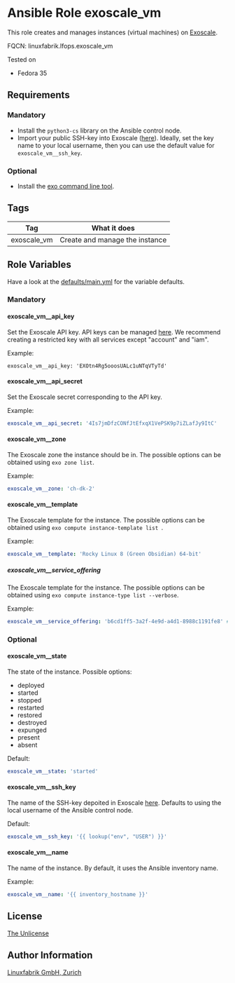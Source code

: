 # Ansible Role exoscale_vm

This role creates and manages instances (virtual machines) on [Exoscale](https://www.exoscale.com/).

FQCN: linuxfabrik.lfops.exoscale_vm

Tested on

* Fedora 35


## Requirements

### Mandatory

* Install the `python3-cs` library on the Ansible control node.
* Import your public SSH-key into Exoscale ([here](https://portal.exoscale.com/compute/keypairs)). Ideally, set the key name to your local username, then you can use the default value for `exoscale_vm__ssh_key`.


### Optional

* Install the [exo command line tool](https://github.com/exoscale/cli/releases).


## Tags

| Tag         | What it does                   |
| ---         | ------------                   |
| exoscale_vm | Create and manage the instance |


## Role Variables

Have a look at the [defaults/main.yml](https://github.com/Linuxfabrik/lfops/blob/main/roles/exoscale_vm/defaults/main.yml) for the variable defaults.


### Mandatory

#### exoscale_vm__api_key

Set the Exoscale API key. API keys can be managed [here](https://portal.exoscale.com/iam/api-keys).
We recommend creating a restricted key with all services except "account" and "iam".

Example:

    exoscale_vm__api_key: 'EXOtn4Rg5ooosUALc1uNTqVTyTd'


#### exoscale_vm__api_secret

Set the Exoscale secret corresponding to the API key.

Example:

```yaml
exoscale_vm__api_secret: '4Is7jmDfzCONfJtEfxqX1VePSK9p7iZLafJy9ItC'
```


#### exoscale_vm__zone

The Exoscale zone the instance should be in.  The possible options can be obtained using `exo zone list`.

Example:

```yaml
exoscale_vm__zone: 'ch-dk-2'
```


#### exoscale_vm__template

The Exoscale template for the instance. The possible options can be obtained using `exo compute instance-template list `.

Example:

```yaml
exoscale_vm__template: 'Rocky Linux 8 (Green Obsidian) 64-bit'
```


##### exoscale_vm__service_offering

The Exoscale template for the instance. The possible options can be obtained using `exo compute instance-type list --verbose`.

Example:

```yaml
exoscale_vm__service_offering: 'b6cd1ff5-3a2f-4e9d-a4d1-8988c1191fe8' # standard.tiny
```


### Optional

#### exoscale_vm__state

The state of the instance. Possible options:

* deployed
* started
* stopped
* restarted
* restored
* destroyed
* expunged
* present
* absent

Default:

```yaml
exoscale_vm__state: 'started'
```


#### exoscale_vm__ssh_key

The name of the SSH-key depoited in Exoscale [here](https://portal.exoscale.com/compute/keypairs). Defaults to using the local username of the Ansible control node.

Default:

```yaml
exoscale_vm__ssh_key: '{{ lookup("env", "USER") }}'
```


#### exoscale_vm__name

The name of the instance. By default, it uses the Ansible inventory name.

Example:

```yaml
exoscale_vm__name: '{{ inventory_hostname }}'
```


## License

[The Unlicense](https://unlicense.org/)


## Author Information

[Linuxfabrik GmbH, Zurich](https://www.linuxfabrik.ch)

